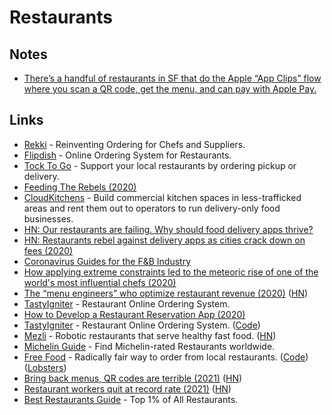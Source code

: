 # Restaurants

## Notes

- [There’s a handful of restaurants in SF that do the Apple “App Clips” flow where you scan a QR code, get the menu, and can pay with Apple Pay.](https://twitter.com/sdamico/status/1381441842676297731)

## Links

- [Rekki](https://rekki.com/en-us/) - Reinventing Ordering for Chefs and Suppliers.
- [Flipdish](https://www.flipdish.com/) - Online Ordering System for Restaurants.
- [Tock To Go](https://www.exploretock.com/) - Support your local restaurants by ordering pickup or delivery.
- [Feeding The Rebels (2020)](https://medium.com/@JeremyDiamond/feeding-the-rebels-6d748b8cfc58)
- [CloudKitchens](https://www.cloudkitchens.com/) - Build commercial kitchen spaces in less-trafficked areas and rent them out to operators to run delivery-only food businesses.
- [HN: Our restaurants are failing. Why should food delivery apps thrive?](https://news.ycombinator.com/item?id=23204225)
- [HN: Restaurants rebel against delivery apps as cities crack down on fees (2020)](https://news.ycombinator.com/item?id=23291170)
- [Coronavirus Guides for the F&B Industry](https://fnbcovidguide.com/)
- [How applying extreme constraints led to the meteoric rise of one of the world's most influential chefs (2020)](https://twitter.com/kevinleeme/status/1291763997595688962)
- [The “menu engineers” who optimize restaurant revenue (2020)](https://thehustle.co/meet-the-menu-engineers-helping-restaurants-retool-during-the-pandemic/) ([HN](https://news.ycombinator.com/item?id=24322607))
- [TastyIgniter](https://tastyigniter.com/) - Restaurant Online Ordering System.
- [How to Develop a Restaurant Reservation App (2020)](https://steelkiwi.com/blog/how-to-develop-a-restaurant-reservation-app/)
- [TastyIgniter](https://tastyigniter.com/) - Restaurant Online Ordering System. ([Code](https://github.com/tastyigniter/TastyIgniter))
- [Mezli](https://www.mezli.com/) - Robotic restaurants that serve healthy fast food. ([HN](https://news.ycombinator.com/item?id=26468204))
- [Michelin Guide](https://guide.michelin.com/en) - Find Michelin-rated Restaurants worldwide.
- [Free Food](https://freefood.is/) - Radically fair way to order from local restaurants. ([Code](https://github.com/noahlevenson/libfood)) ([Lobsters](https://lobste.rs/s/vhxlg5/decentralized_location_aware_p2p))
- [Bring back menus, QR codes are terrible (2021)](https://slate.com/human-interest/2021/06/bring-back-menus-end-qr-codes.html) ([HN](https://news.ycombinator.com/item?id=27671392))
- [Restaurant workers quit at record rate (2021)](https://www.npr.org/2021/07/20/1016081936/low-pay-no-benefits-rude-customers-restaurant-workers-quit-at-record-rate) ([HN](https://news.ycombinator.com/item?id=27894640))
- [Best Restaurants Guide](https://brguide.com/) - Top 1% of All Restaurants.
